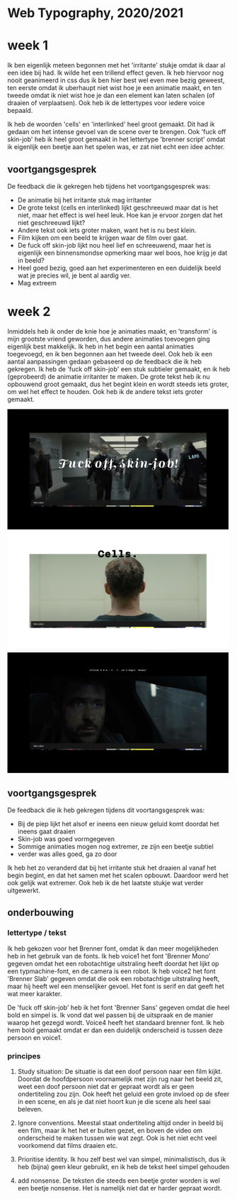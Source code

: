 # Web Typography, 2020/2021

# week 1
Ik ben eigenlijk meteen begonnen met het 'irritante' stukje omdat ik daar al een idee bij had. Ik wilde het een trillend effect geven. Ik heb hiervoor nog nooit geanimeerd in css dus ik ben hier best wel even mee bezig geweest, ten eerste omdat ik uberhaupt niet wist hoe je een animatie maakt, en ten tweede omdat ik niet wist hoe je dan een element kan laten schalen (of draaien of verplaatsen). Ook heb ik de lettertypes voor iedere voice bepaald. 

Ik heb de woorden 'cells' en 'interlinked' heel groot gemaakt. Dit had ik gedaan om het intense gevoel van de scene over te brengen. Ook 'fuck off skin-job' heb ik heel groot gemaakt in het lettertype 'brenner script' omdat ik eigenlijk een beetje aan het spelen was, er zat niet echt een idee achter. 

## voortgangsgesprek

De feedback die ik gekregen heb tijdens het voortgangsgesprek was:
- De animatie bij het irritante stuk mag irritanter
- De grote tekst (cells en interlinked) lijkt geschreeuwd maar dat is het niet, maar het effect is wel heel leuk. Hoe kan je ervoor zorgen dat het niet geschreeuwd lijkt?
- Andere tekst ook iets groter maken, want het is nu best klein.
- Film kijken om een beeld te krijgen waar de film over gaat.
- De fuck off skin-job lijkt nou heel lief en schreeuwend, maar het is eigenlijk een binnensmondse opmerking maar wel boos, hoe krijg je dat in beeld?
- Heel goed bezig, goed aan het experimenteren en een duidelijk beeld wat je precies wil, je bent al aardig ver.
- Mag extreem


# week 2
Inmiddels heb ik onder de knie hoe je animaties maakt, en 'transform' is mijn grootste vriend geworden, dus andere animaties toevoegen ging eigenlijk best makkelijk. Ik heb in het begin een aantal animaties toegevoegd, en ik ben begonnen aan het tweede deel. Ook heb ik een aantal aanpassingen gedaan gebaseerd op de feedback die ik heb gekregen. Ik heb de 'fuck off skin-job' een stuk subtieler gemaakt, en ik heb (geprobeerd) de animatie irritanter te maken. De grote tekst heb ik nu opbouwend groot gemaakt, dus het begint klein en wordt steeds iets groter, om wel het effect te houden. Ook heb ik de andere tekst iets groter gemaakt. 

<img src="/images/fuckoffskinjob.jpg" style="width: 500px">

<img src="/images/cells.jpg" style="width: 500px">

<img src="/images/kleinfontsize.jpg" style="width: 500px">

## voortgangsgesprek
De feedback die ik heb gekregen tijdens dit voortangsgesprek was:
- Bij de piep lijkt het alsof er ineens een nieuw geluid komt doordat het ineens gaat draaien
- Skin-job was goed vormgegeven
- Sommige animaties mogen nog extremer, ze zijn een beetje subtiel
- verder was alles goed, ga zo door

Ik heb het zo veranderd dat bij het irritante stuk het draaien al vanaf het begin begint, en dat het samen met het scalen opbouwt. Daardoor werd het ook gelijk wat extremer. Ook heb ik de het laatste stukje wat verder uitgewerkt. 

## onderbouwing

### lettertype / tekst
Ik heb gekozen voor het Brenner font, omdat ik dan meer mogelijkheden heb in het gebruik van de fonts. Ik heb voice1 het font 'Brenner Mono' gegeven omdat het een robotachtige uitstraling heeft doordat het lijkt op een typmachine-font, en de camera is een robot. Ik heb voice2 het font 'Brenner Slab' gegeven omdat die ook een robotachtige uitstraling heeft, maar hij heeft wel een menselijker gevoel. Het font is serif en dat geeft het wat meer karakter. 

De 'fuck off skin-job' heb ik het font 'Brenner Sans' gegeven omdat die heel bold en simpel is. Ik vond dat wel passen bij de uitspraak en de manier waarop het gezegd wordt. Voice4 heeft het standaard brenner font. Ik heb hem bold gemaakt omdat er dan een duidelijk onderscheid is tussen deze persoon en voice1. 

### principes
1. Study situation: De situatie is dat een doof persoon naar een film kijkt. Doordat de hoofdpersoon voornamelijk met zijn rug naar het beeld zit, weet een doof persoon niet dat er gepraat wordt als er geen ondertiteling zou zijn. Ook heeft het geluid een grote invloed op de sfeer in een scene, en als je dat niet hoort kun je die scene als heel saai beleven. 

2. Ignore conventions. Meestal staat ondertiteling altijd onder in beeld bij een film, maar ik het het er buiten gezet, en boven de video om onderscheid te maken tussen wie wat zegt. Ook is het niet echt veel voorkomend dat films draaien etc.

3. Prioritise identity. Ik hou zelf best wel van simpel, minimalistisch, dus ik heb (bijna) geen kleur gebruikt, en ik heb de tekst heel simpel gehouden

4. add nonsense. De teksten die steeds een beetje groter worden is wel een beetje nonsense. Het is namelijk niet dat er harder gepraat wordt. 